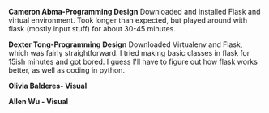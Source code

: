 <b>Cameron Abma-Programming Design</b>
Downloaded and installed Flask and virtual environment. Took longer than expected, but played around with flask (mostly input stuff) for about 30-45 minutes. 

<b>Dexter Tong-Programming Design</b>
Downloaded Virtualenv and Flask, which was fairly straightforward. I tried making basic classes in flask for 15ish minutes and got bored. I guess I'll have to figure out how flask works better, as well as coding in python.

<b>Olivia Balderes- Visual</b>

<b>Allen Wu - Visual</b>